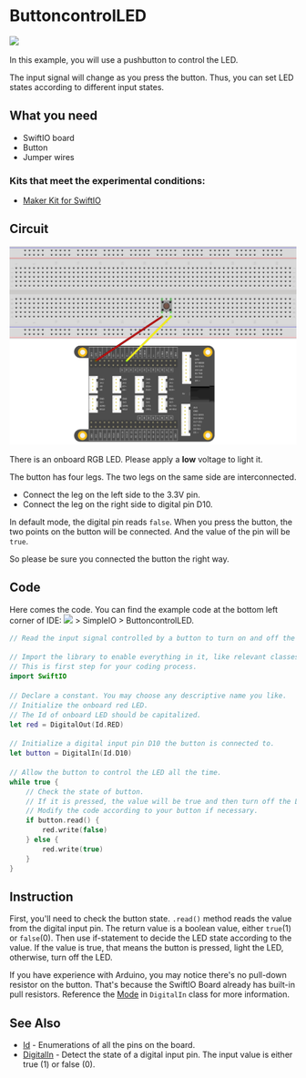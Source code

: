 # ButtoncontrolLED

![](https://gblobscdn.gitbook.com/assets%2F-MGOJWkptBbZ3bq0TpEw%2Fsync%2F7a31caa67b4783d87958a9eccb7d36f763b7b287.gif?alt=media)

In this example, you will use a pushbutton to control the LED.

The input signal will change as you press the button. Thus, you can set LED states according to different input states.

## What you need

* SwiftIO board
* Button
* Jumper wires

### Kits that meet the experimental conditions: <a id="kits-that-meet-the-experimental-conditions"></a>

* ​[Maker Kit for SwiftIO](https://www.madmachine.io/product-page/maker-kit-for-swiftio)​

## Circuit

![](../../.gitbook/assets/digitalinput.jpg)

There is an onboard RGB LED. Please apply a **low** voltage to light it.

The button has four legs. The two legs on the same side are interconnected.

* Connect the leg on the left side to the 3.3V pin. 
* Connect the leg on the right side to digital pin D10.

In default mode, the digital pin reads `false`. When you press the button, the two points on the button will be connected. And the value of the pin will be `true`.

So please be sure you connected the button the right way.

## Code

Here comes the code. You can find the example code at the bottom left corner of IDE: ![](../../.gitbook/assets/xnip2020-07-22_16-04-33.jpg) &gt; SimpleIO &gt; ButtoncontrolLED.

```swift
// Read the input signal controlled by a button to turn on and off the LED.

// Import the library to enable everything in it, like relevant classes and methods. 
// This is first step for your coding process.
import SwiftIO

// Declare a constant. You may choose any descriptive name you like. 
// Initialize the onboard red LED. 
// The Id of onboard LED should be capitalized.
let red = DigitalOut(Id.RED)

// Initialize a digital input pin D10 the button is connected to.
let button = DigitalIn(Id.D10)

// Allow the button to control the LED all the time.
while true {
    // Check the state of button. 
    // If it is pressed, the value will be true and then turn off the LED.
    // Modify the code according to your button if necessary.
    if button.read() {
        red.write(false)
    } else {
        red.write(true)
    }
}
```

## Instruction

First, you'll need to check the button state. `.read()` method reads the value from the digital input pin. The return value is a boolean value, either `true`\(1\) or `false`\(0\). Then use if-statement to decide the LED state according to the value. If the value is true, that means the button is pressed, light the LED, otherwise, turn off the LED.

If you have experience with Arduino, you may notice there's no pull-down resistor on the button. That's because the SwiftIO Board already has built-in pull resistors. Reference the [Mode](https://swiftioapi.madmachine.io/Classes/DigitalIn/Mode.html) in `DigitalIn` class for more information.

## See Also

* [Id](https://swiftioapi.madmachine.io/Enums/Id.html) - Enumerations of all the pins on the board.
* [DigitalIn](https://swiftioapi.madmachine.io/Classes/DigitalIn.html) - Detect the state of a digital input pin. The input value is either true \(1\) or false \(0\).

